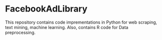 # FacebookAdLibrary
This repository contains code imprementations in Python for web scraping, text mining, machine learning. Also, contains R code for Data preprocessing.
